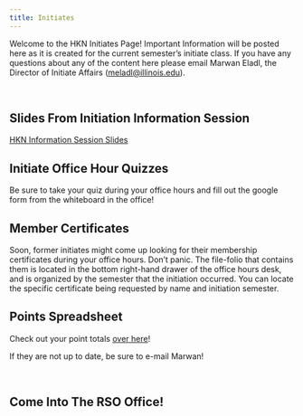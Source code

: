 ```yaml
---
title: Initiates  
---
```


Welcome to the HKN Initiates Page! Important Information will be posted here as it is created for the current semester’s initiate class. If you have any questions about any of the content here please email Marwan Eladl, the Director of Initiate Affairs (meladl@illinois.edu).

<br />

Slides From Initiation Information Session
---
[HKN Information Session Slides](https://docs.google.com/presentation/d/1Mqgfye1jbE2LOK9fpRT25_FM8fl3UGgo71JTYh6Ckyk/edit?usp=sharing)

Initiate Office Hour Quizzes
---------------------------
Be sure to take your quiz during your office hours and fill out the google form from the whiteboard in the office!

Member Certificates
---
Soon, former initiates might come up looking for their membership certificates during your office hours. Don’t panic. The file-folio that contains them is located in the bottom right-hand drawer of the office hours desk, and is organized by the semester that the initiation occurred. You can locate the specific certificate being requested by name and initiation semester.

Points Spreadsheet
---
Check out your point totals [over here](https://docs.google.com/spreadsheets/d/1AJhKx--6ogv4UgvOEEeYc0687etw2WwHajkEep3sRJ0/edit)!

If they are not up to date, be sure to e-mail Marwan!

<br />


Come Into The RSO Office!
---------------------
